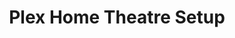 ---sort_key: 26layout: "sku"id: plex-home-theatre-setup-plex-media-servertitle: "Plex Home Theatre Setup"heading: "Plex Home Theatre Setup"sub-title: "Stream all your stuff to all your devices, anywhere."category: "Sales Home Entertainment"category_description: "Services for TVs and Home Theatre devices."keywords: ""features: - feature: "As part of this service we’ll assess the problem and either:" - feature: "Provide one quick solution OR" - feature: "If it turns out to be more complex, provide a quote for an appropriate solution. If you go ahead with the quote you’ll only be charged for the recommended service."price: "99"unit: "plex media server"australia_only: ""---